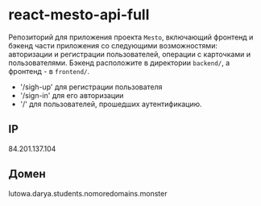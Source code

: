 # react-mesto-api-full
Репозиторий для приложения проекта `Mesto`, включающий фронтенд и бэкенд части приложения со следующими возможностями: авторизации и регистрации пользователей, операции с карточками и пользователями. Бэкенд расположите в директории `backend/`, а фронтенд - в `frontend/`. 

- '/sigh-up' для регистрации пользователя
- '/sign-in' для его авторизации
- '/' для пользователей, прошедших аутентификацию.

## IP 
84.201.137.104

## Домен 
lutowa.darya.students.nomoredomains.monster
